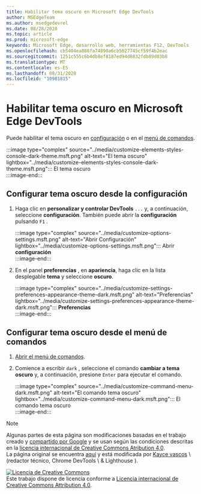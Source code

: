 ```yaml
---
title: Habilitar tema oscuro en Microsoft Edge DevTools
author: MSEdgeTeam
ms.author: msedgedevrel
ms.date: 08/28/2020
ms.topic: article
ms.prod: microsoft-edge
keywords: Microsoft Edge, desarrollo web, herramientas F12, DevTools
ms.openlocfilehash: cb5404ea088fa74890a6cb5027745cf59f4b2eac
ms.sourcegitcommit: 1251c555c6b4db8ef8187ed94d8832fdb89d03b8
ms.translationtype: MT
ms.contentlocale: es-ES
ms.lasthandoff: 08/31/2020
ms.locfileid: "10981815"
---
```

<!-- Copyright Kayce Basques 

   Licensed under the Apache License, Version 2.0 (the "License");
   you may not use this file except in compliance with the License.
   You may obtain a copy of the License at

       https://www.apache.org/licenses/LICENSE-2.0

   Unless required by applicable law or agreed to in writing, software
   distributed under the License is distributed on an "AS IS" BASIS,
   WITHOUT WARRANTIES OR CONDITIONS OF ANY KIND, either express or implied.
   See the License for the specific language governing permissions and
   limitations under the License.  -->





# Habilitar tema oscuro en Microsoft Edge DevTools   

  

Puede habilitar el tema oscuro en [configuración](#set-up-dark-theme-from-settings) o en el [menú de comandos](#set-up-dark-theme-from-the-command-menu).  

:::image type="complex" source="../media/customize-elements-styles-console-dark-theme.msft.png" alt-text="El tema oscuro" lightbox="../media/customize-elements-styles-console-dark-theme.msft.png":::
   El tema oscuro  
:::image-end:::  

## Configurar tema oscuro desde la configuración   

1.  Haga clic en **personalizar y controlar DevTools** `...` y, a continuación, seleccione **configuración**.  También puede abrir la **configuración** pulsando `F1` .  
    
    :::image type="complex" source="../media/customize-options-settings.msft.png" alt-text="Abrir Configuración" lightbox="../media/customize-options-settings.msft.png":::
       Abrir **configuración**  
    :::image-end:::  

1.  En el panel **preferencias** , en **apariencia**, haga clic en la lista desplegable **tema** y seleccione **oscuro**.  
    
    :::image type="complex" source="../media/customize-settings-preferences-appearance-theme-dark.msft.png" alt-text="Preferencias" lightbox="../media/customize-settings-preferences-appearance-theme-dark.msft.png":::
       **Preferencias**  
    :::image-end:::  

## Configurar tema oscuro desde el menú de comandos   

1.  [Abrir el menú de comandos][DevtoolsCommandMenu].  
1.  Comience a escribir `dark` , seleccione el comando **cambiar a tema oscuro** y, a continuación, presione `Enter` para ejecutar el comando.  
    
    :::image type="complex" source="../media/customize-command-menu-dark.msft.png" alt-text="El comando tema oscuro" lightbox="../media/customize-command-menu-dark.msft.png":::
       El comando tema oscuro  
    :::image-end:::  
    
<!--  
   


-->  

<!-- links -->  

[DevtoolsCommandMenu]: ../command-menu/index.md "Menú comando | Microsoft docs"  

> [!NOTE]
> Algunas partes de esta página son modificaciones basadas en el trabajo creado y [compartido por Google][GoogleSitePolicies] y se usan según las condiciones descritas en la [licencia internacional de Creative Commons Atribution 4,0][CCA4IL].  
> La página original se encuentra [aquí](https://developers.google.com/web/tools/chrome-devtools/customize/dark-theme) y está modificada por [Kayce vascos][KayceBasques] \ (redactor técnico, Chrome DevTools \ & Lighthouse \).  

[![Licencia de Creative Commons][CCby4Image]][CCA4IL]  
Este trabajo dispone de licencia conforme a [Licencia internacional de Creative Commons Attribution 4.0][CCA4IL].  

[CCA4IL]: https://creativecommons.org/licenses/by/4.0  
[CCby4Image]: https://i.creativecommons.org/l/by/4.0/88x31.png  
[GoogleSitePolicies]: https://developers.google.com/terms/site-policies  
[KayceBasques]: https://developers.google.com/web/resources/contributors/kaycebasques  
